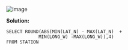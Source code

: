 ![image](https://github.com/AnjaliMizJ/HackerRank-SQL/assets/31090029/11c8786c-c689-4b9d-b967-b4d42d6b2007)

**Solution:**

    SELECT ROUND(ABS(MIN(LAT_N) - MAX(LAT_N)  +
                MIN(LONG_W) -MAX(LONG_W)),4)
    FROM STATION

